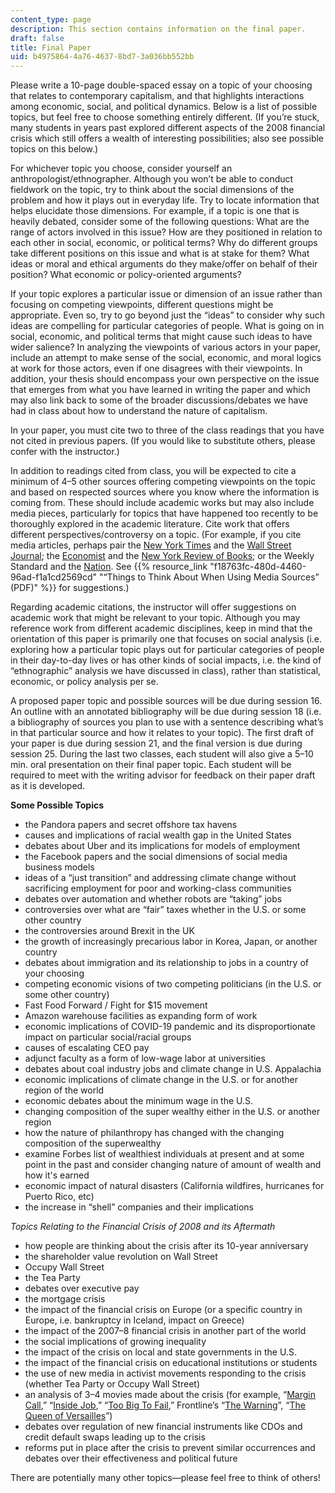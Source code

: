 ```yaml
---
content_type: page
description: This section contains information on the final paper.
draft: false
title: Final Paper
uid: b4975864-4a76-4637-8bd7-3a036bb552bb
---
```

Please write a 10-page double-spaced essay on a topic of your choosing that relates to contemporary capitalism, and that highlights interactions among economic, social, and political dynamics. Below is a list of possible topics, but feel free to choose something entirely different. (If you’re stuck, many students in years past explored different aspects of the 2008 financial crisis which still offers a wealth of interesting possibilities; also see possible topics on this below.)

For whichever topic you choose, consider yourself an anthropologist/ethnographer. Although you won’t be able to conduct fieldwork on the topic, try to think about the social dimensions of the problem and how it plays out in everyday life. Try to locate information that helps elucidate those dimensions. For example, if a topic is one that is heavily debated, consider some of the following questions: What are the range of actors involved in this issue? How are they positioned in relation to each other in social, economic, or political terms? Why do different groups take different positions on this issue and what is at stake for them? What ideas or moral and ethical arguments do they make/offer on behalf of their position? What economic or policy-oriented arguments?

If your topic explores a particular issue or dimension of an issue rather than focusing on competing viewpoints, different questions might be appropriate. Even so, try to go beyond just the “ideas” to consider why such ideas are compelling for particular categories of people. What is going on in social, economic, and political terms that might cause such ideas to have wider salience? In analyzing the viewpoints of various actors in your paper, include an attempt to make sense of the social, economic, and moral logics at work for those actors, even if one disagrees with their viewpoints. In addition, your thesis should encompass your own perspective on the issue that emerges from what you have learned in writing the paper and which may also link back to some of the broader discussions/debates we have had in class about how to understand the nature of capitalism.

In your paper, you must cite two to three of the class readings that you have not cited in previous papers. (If you would like to substitute others, please confer with the instructor.)

In addition to readings cited from class, you will be expected to cite a minimum of 4–5 other sources offering competing viewpoints on the topic and based on respected sources where you know where the information is coming from. These should include academic works but may also include media pieces, particularly for topics that have happened too recently to be thoroughly explored in the academic literature. Cite work that offers different perspectives/controversy on a topic. (For example, if you cite media articles, perhaps pair the [New York Times](https://www.nytimes.com/) and the [Wall Street Journal](https://www.wsj.com/); the [Economist](https://www.economist.com/) and the [New York Review of Books](https://www.nybooks.com/); or the Weekly Standard and the [Nation](https://www.thenation.com/). See {{% resource_link "f18763fc-480d-4460-96ad-f1a1cd2569cd" "“Things to Think About When Using Media Sources” (PDF)" %}} for suggestions.)

Regarding academic citations, the instructor will offer suggestions on academic work that might be relevant to your topic. Although you may reference work from different academic disciplines, keep in mind that the orientation of this paper is primarily one that focuses on social analysis (i.e. exploring how a particular topic plays out for particular categories of people in their day-to-day lives or has other kinds of social impacts, i.e. the kind of “ethnographic” analysis we have discussed in class), rather than statistical, economic, or policy analysis per se.

A proposed paper topic and possible sources will be due during session 16. An outline with an annotated bibliography will be due during session 18 (i.e. a bibliography of sources you plan to use with a sentence describing what’s in that particular source and how it relates to your topic). The first draft of your paper is due during session 21, and the final version is due during session 25. During the last two classes, each student will also give a 5–10 min. oral presentation on their final paper topic. Each student will be required to meet with the writing advisor for feedback on their paper draft as it is developed.

**Some Possible Topics**

- the Pandora papers and secret offshore tax havens
- causes and implications of racial wealth gap in the United States
- debates about Uber and its implications for models of employment
- the Facebook papers and the social dimensions of social media business models
- ideas of a “just transition” and addressing climate change without sacrificing employment for poor and working-class communities
- debates over automation and whether robots are “taking” jobs
- controversies over what are “fair” taxes whether in the U.S. or some other country
- the controversies around Brexit in the UK
- the growth of increasingly precarious labor in Korea, Japan, or another country
- debates about immigration and its relationship to jobs in a country of your choosing
- competing economic visions of two competing politicians (in the U.S. or some other country)
- Fast Food Forward / Fight for $15 movement
- Amazon warehouse facilities as expanding form of work
- economic implications of COVID-19 pandemic and its disproportionate impact on particular social/racial groups
- causes of escalating CEO pay
- adjunct faculty as a form of low-wage labor at universities
- debates about coal industry jobs and climate change in U.S. Appalachia
- economic implications of climate change in the U.S. or for another region of the world
- economic debates about the minimum wage in the U.S.
- changing composition of the super wealthy either in the U.S. or another region
- how the nature of philanthropy has changed with the changing composition of the superwealthy
- examine Forbes list of wealthiest individuals at present and at some point in the past and consider changing nature of amount of wealth and how it's earned
- economic impact of natural disasters (California wildfires, hurricanes for Puerto Rico, etc)
- the increase in “shell” companies and their implications

*Topics Relating to the Financial Crisis of 2008 and its Aftermath*

- how people are thinking about the crisis after its 10-year anniversary
- the shareholder value revolution on Wall Street
- Occupy Wall Street
- the Tea Party
- debates over executive pay
- the mortgage crisis
- the impact of the financial crisis on Europe (or a specific country in Europe, i.e. bankruptcy in Iceland, impact on Greece)
- the impact of the 2007–8 financial crisis in another part of the world
- the social implications of growing inequality
- the impact of the crisis on local and state governments in the U.S.
- the impact of the financial crisis on educational institutions or students
- the use of new media in activist movements responding to the crisis (whether Tea Party or Occupy Wall Street)
- an analysis of 3–4 movies made about the crisis (for example, “[Margin Call](https://www.imdb.com/title/tt1615147/?ref_=nv_sr_srsg_1),” “[Inside Job](https://www.imdb.com/title/tt1645089/?ref_=fn_al_tt_2),” “[Too Big To Fail](https://www.imdb.com/title/tt1742683/?ref_=fn_al_tt_1),” Frontline’s “[The Warning](https://www.imdb.com/title/tt1497481/?ref_=fn_al_tt_1)”, “[The Queen of Versailles](https://www.imdb.com/title/tt2125666/?ref_=fn_al_tt_1)”)
- debates over regulation of new financial instruments like CDOs and credit default swaps leading up to the crisis
- reforms put in place after the crisis to prevent similar occurrences and debates over their effectiveness and political future

There are potentially many other topics—please feel free to think of others!